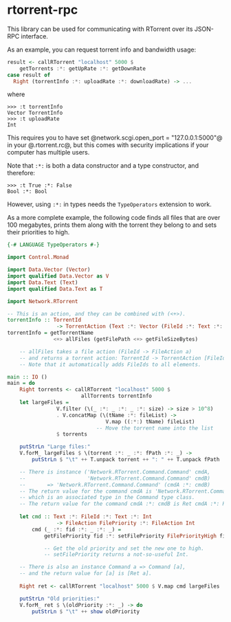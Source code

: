 rtorrent-rpc
============

This library can be used for communicating with RTorrent over its JSON-RPC interface.

As an example, you can request torrent info and bandwidth usage:

```haskell
result <- callRTorrent "localhost" 5000 $ 
    getTorrents :*: getUpRate :*: getDownRate
case result of 
  Right (torrentInfo :*: uploadRate :*: downloadRate) -> ...
```
where

```
>>> :t torrentInfo
Vector TorrentInfo
>>> :t uploadRate
Int
```

This requires you to have set @network.scgi.open_port = "127.0.0.1:5000"@ in your @.rtorrent.rc@,
but this comes with security implications if your computer has multiple users. 

Note that `:*:` is both a data constructor and a type constructor,
and therefore:

```
>>> :t True :*: False
Bool :*: Bool
```

However, using `:*:` in types needs the `TypeOperators` extension to work.


As a more complete example, the following code finds all files that are over
100 megabytes, prints them along with the torrent they belong to and 
sets their priorities to high.

```haskell
{-# LANGUAGE TypeOperators #-}

import Control.Monad

import Data.Vector (Vector)
import qualified Data.Vector as V
import Data.Text (Text)
import qualified Data.Text as T

import Network.RTorrent

-- This is an action, and they can be combined with (<+>).
torrentInfo :: TorrentId
                -> TorrentAction (Text :*: Vector (FileId :*: Text :*: Int))
torrentInfo = getTorrentName 
               <+> allFiles (getFilePath <+> getFileSizeBytes)

    -- allFiles takes a file action (FileId -> FileAction a)
    -- and returns a torrent action: TorrentId -> TorrentAction [FileId :*: a].
    -- Note that it automatically adds FileIds to all elements.

main :: IO ()
main = do
    Right torrents <- callRTorrent "localhost" 5000 $
                        allTorrents torrentInfo
    let largeFiles = 
                V.filter (\(_ :*: _ :*: _ :*: size) -> size > 10^8)
                . V.concatMap (\(tName :*: fileList) -> 
                                V.map ((:*:) tName) fileList) 
                             -- Move the torrent name into the list
                $ torrents

    putStrLn "Large files:"
    V.forM_ largeFiles $ \(torrent :*: _ :*: fPath :*: _) ->
        putStrLn $ "\t" ++ T.unpack torrent ++ ": " ++ T.unpack fPath

    -- There is instance ('Network.RTorrent.Command.Command' cmdA, 
    --                    'Network.RTorrent.Command.Command' cmdB) 
    --       => 'Network.RTorrent.Command.Command' (cmdA :*: cmdB)
    -- The return value for the command cmdA is 'Network.RTorrent.Command.Ret' cmdA,
    -- which is an associated type in the Command type class.
    -- The return value for the command cmdA :*: cmdB is Ret cmdA :*: Ret cmdB.
                     
    let cmd :: Text :*: FileId :*: Text :*: Int 
                -> FileAction FilePriority :*: FileAction Int
        cmd (_ :*: fid :*: _ :*: _) = 
            getFilePriority fid :*: setFilePriority FilePriorityHigh fid

            -- Get the old priority and set the new one to high.
            -- setFilePriority returns a not-so-useful Int.

    -- There is also an instance Command a => Command [a],
    -- and the return value for [a] is [Ret a].
    
    Right ret <- callRTorrent "localhost" 5000 $ V.map cmd largeFiles

    putStrLn "Old priorities:"
    V.forM_ ret $ \(oldPriority :*: _) -> do
        putStrLn $ "\t" ++ show oldPriority
```
